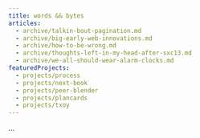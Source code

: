 ```yaml
---
title: words && bytes
articles:
  - archive/talkin-bout-pagination.md
  - archive/big-early-web-innovations.md
  - archive/how-to-be-wrong.md
  - archive/thoughts-left-in-my-head-after-sxc13.md
  - archive/we-all-should-wear-alarm-clocks.md
featuredProjects:
  - projects/process
  - projects/next-book
  - projects/peer-blender
  - projects/plancards
  - projects/txoy
---
```

...










